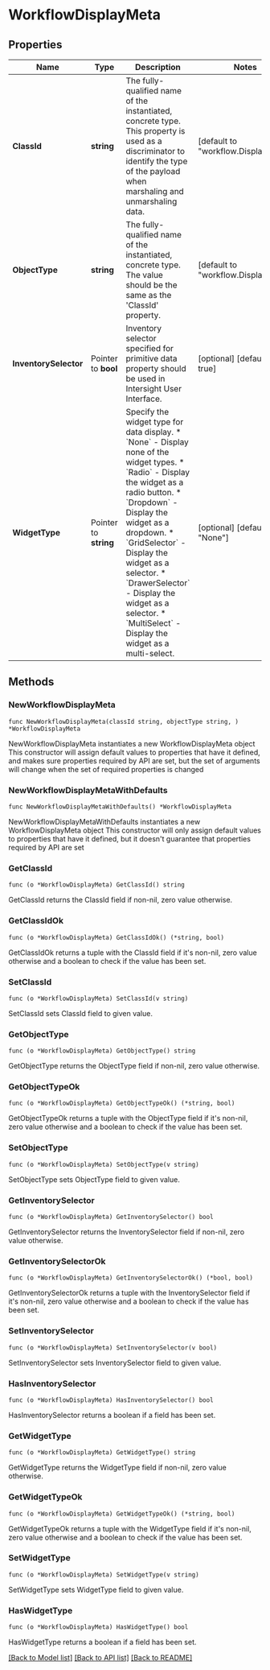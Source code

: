 # WorkflowDisplayMeta

## Properties

Name | Type | Description | Notes
------------ | ------------- | ------------- | -------------
**ClassId** | **string** | The fully-qualified name of the instantiated, concrete type. This property is used as a discriminator to identify the type of the payload when marshaling and unmarshaling data. | [default to "workflow.DisplayMeta"]
**ObjectType** | **string** | The fully-qualified name of the instantiated, concrete type. The value should be the same as the &#39;ClassId&#39; property. | [default to "workflow.DisplayMeta"]
**InventorySelector** | Pointer to **bool** | Inventory selector specified for primitive data property should be used in Intersight User Interface. | [optional] [default to true]
**WidgetType** | Pointer to **string** | Specify the widget type for data display. * &#x60;None&#x60; - Display none of the widget types. * &#x60;Radio&#x60; - Display the widget as a radio button. * &#x60;Dropdown&#x60; - Display the widget as a dropdown. * &#x60;GridSelector&#x60; - Display the widget as a selector. * &#x60;DrawerSelector&#x60; - Display the widget as a selector. * &#x60;MultiSelect&#x60; - Display the widget as a multi-select. | [optional] [default to "None"]

## Methods

### NewWorkflowDisplayMeta

`func NewWorkflowDisplayMeta(classId string, objectType string, ) *WorkflowDisplayMeta`

NewWorkflowDisplayMeta instantiates a new WorkflowDisplayMeta object
This constructor will assign default values to properties that have it defined,
and makes sure properties required by API are set, but the set of arguments
will change when the set of required properties is changed

### NewWorkflowDisplayMetaWithDefaults

`func NewWorkflowDisplayMetaWithDefaults() *WorkflowDisplayMeta`

NewWorkflowDisplayMetaWithDefaults instantiates a new WorkflowDisplayMeta object
This constructor will only assign default values to properties that have it defined,
but it doesn't guarantee that properties required by API are set

### GetClassId

`func (o *WorkflowDisplayMeta) GetClassId() string`

GetClassId returns the ClassId field if non-nil, zero value otherwise.

### GetClassIdOk

`func (o *WorkflowDisplayMeta) GetClassIdOk() (*string, bool)`

GetClassIdOk returns a tuple with the ClassId field if it's non-nil, zero value otherwise
and a boolean to check if the value has been set.

### SetClassId

`func (o *WorkflowDisplayMeta) SetClassId(v string)`

SetClassId sets ClassId field to given value.


### GetObjectType

`func (o *WorkflowDisplayMeta) GetObjectType() string`

GetObjectType returns the ObjectType field if non-nil, zero value otherwise.

### GetObjectTypeOk

`func (o *WorkflowDisplayMeta) GetObjectTypeOk() (*string, bool)`

GetObjectTypeOk returns a tuple with the ObjectType field if it's non-nil, zero value otherwise
and a boolean to check if the value has been set.

### SetObjectType

`func (o *WorkflowDisplayMeta) SetObjectType(v string)`

SetObjectType sets ObjectType field to given value.


### GetInventorySelector

`func (o *WorkflowDisplayMeta) GetInventorySelector() bool`

GetInventorySelector returns the InventorySelector field if non-nil, zero value otherwise.

### GetInventorySelectorOk

`func (o *WorkflowDisplayMeta) GetInventorySelectorOk() (*bool, bool)`

GetInventorySelectorOk returns a tuple with the InventorySelector field if it's non-nil, zero value otherwise
and a boolean to check if the value has been set.

### SetInventorySelector

`func (o *WorkflowDisplayMeta) SetInventorySelector(v bool)`

SetInventorySelector sets InventorySelector field to given value.

### HasInventorySelector

`func (o *WorkflowDisplayMeta) HasInventorySelector() bool`

HasInventorySelector returns a boolean if a field has been set.

### GetWidgetType

`func (o *WorkflowDisplayMeta) GetWidgetType() string`

GetWidgetType returns the WidgetType field if non-nil, zero value otherwise.

### GetWidgetTypeOk

`func (o *WorkflowDisplayMeta) GetWidgetTypeOk() (*string, bool)`

GetWidgetTypeOk returns a tuple with the WidgetType field if it's non-nil, zero value otherwise
and a boolean to check if the value has been set.

### SetWidgetType

`func (o *WorkflowDisplayMeta) SetWidgetType(v string)`

SetWidgetType sets WidgetType field to given value.

### HasWidgetType

`func (o *WorkflowDisplayMeta) HasWidgetType() bool`

HasWidgetType returns a boolean if a field has been set.


[[Back to Model list]](../README.md#documentation-for-models) [[Back to API list]](../README.md#documentation-for-api-endpoints) [[Back to README]](../README.md)


